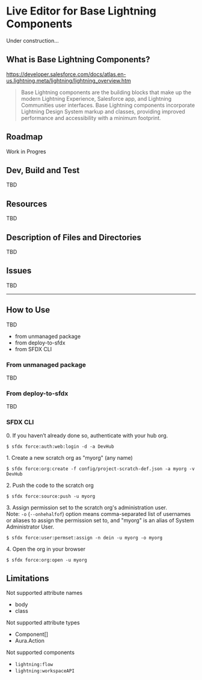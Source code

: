 # Live Editor for Base Lightning Components

Under construction...

## What is Base Lightning Components?

https://developer.salesforce.com/docs/atlas.en-us.lightning.meta/lightning/lightning_overview.htm

> Base Lightning components are the building blocks that make up the modern Lightning Experience, Salesforce app, and Lightning Communities user interfaces.
> Base Lightning components incorporate Lightning Design System markup and classes, providing improved performance and accessibility with a minimum footprint.

## Roadmap

Work in Progres

## Dev, Build and Test

TBD

## Resources

TBD

## Description of Files and Directories

TBD

## Issues

TBD

----

## How to Use

TBD

- from unmanaged package
- from deploy-to-sfdx
- from SFDX CLI

### From unmanaged package

TBD

### From deploy-to-sfdx

TBD

### SFDX CLI

0\. If you haven’t already done so, authenticate with your hub org.

```
$ sfdx force:auth:web:login -d -a DevHub
```

1\. Create a new scratch org as "myorg" (any name)

```
$ sfdx force:org:create -f config/project-scratch-def.json -a myorg -v DevHub
```

2\. Push the code to the scratch org

```
$ sfdx force:source:push -u myorg
```

3\. Assign permission set to the scratch org's administration user.  
Note: ``-o`` (``--onhehalfof``) option means comma-separated list of usernames or aliases to assign the permission set to, and "myorg" is an alias of System Administrator User.

```
$ sfdx force:user:permset:assign -n dein -u myorg -o myorg
```

4\. Open the org in your browser

```
$ sfdx force:org:open -u myorg
```

## Limitations

Not supported attribute names

- body
- class

Not supported attribute types

- Component[]
- Aura.Action

Not supported components

- ``lightning:flow``
- ``lightning:workspaceAPI``
